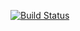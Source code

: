 [![Build Status](https://travis-ci.org/JoeBartelmo/marvin)](https://travis-ci.org/JoeBartelmo/marvin)

